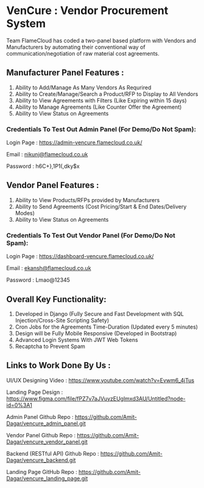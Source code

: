 # **VenCure : Vendor Procurement System**

Team FlameCloud has coded a two-panel based platform with Vendors and Manufacturers
by automating their conventional way of communication/negotiation of raw material cost agreements.

## **Manufacturer Panel Features :**

1. Ability to Add/Manage As Many Vendors As Requrired
2. Ability to Create/Manage/Search a Product/RFP to Display to All Vendors
3. Ability to View Agreements with Filters (Like Expiring within 15 days)
4. Ability to Manage Agreements (Like Counter Offer the Agreement)
5. Ability to View Status on Agreements

### Credentials To Test Out Admin Panel (For Demo/Do Not Spam):

Login Page : https://admin-vencure.flamecloud.co.uk/

Email : nikunj@flamecloud.co.uk

Password : h6C+},1P1(,dky$x


## **Vendor Panel Features :**

1. Ability to View Products/RFPs provided by Manufacturers
2. Ability to Send Agreements (Cost Pricing/Start & End Dates/Delivery Modes)
3. Ability to View Status on Agreements

### Credentials To Test Out Vendor Panel (For Demo/Do Not Spam):

Login Page : https://dashboard-vencure.flamecloud.co.uk/

Email : ekansh@flamecloud.co.uk

Password : Lmao@12345

## **Overall Key Functionality:**

1. Developed in Django (Fully Secure and Fast Development with SQL Injection/Cross-Site Scripting Safety)
2. Cron Jobs for the Agreements Time-Duration (Updated every 5 minutes)
3. Design will be Fully Mobile Responsive (Developed in Bootstrap)
4. Advanced Login Systems With JWT Web Tokens
5. Recaptcha to Prevent Spam

## Links to Work Done By Us : 

UI/UX Designing Video : https://www.youtube.com/watch?v=Evwm6_4jTus

Landing Page Design : https://www.figma.com/file/fPZ7v7aJVuyzEUglmxd3AU/Untitled?node-id=0%3A1

Admin Panel Github Repo : https://github.com/Amit-Dagar/vencure_admin_panel.git

Vendor Panel Github Repo : https://github.com/Amit-Dagar/vencure_vendor_panel.git

Backend (RESTful API) Github Repo : https://github.com/Amit-Dagar/vencure_backend.git

Landing Page GitHub Repo : https://github.com/Amit-Dagar/vencure_landing_page.git
